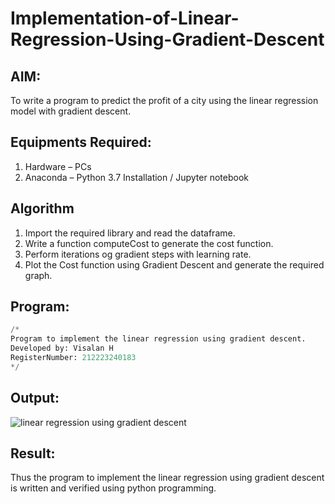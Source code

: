 # Implementation-of-Linear-Regression-Using-Gradient-Descent

## AIM:
To write a program to predict the profit of a city using the linear regression model with gradient descent.

## Equipments Required:
1. Hardware – PCs
2. Anaconda – Python 3.7 Installation / Jupyter notebook

## Algorithm
1. Import the required library and read the dataframe.
2. Write a function computeCost to generate the cost function. 
3. Perform iterations og gradient steps with learning rate.
4. Plot the Cost function using Gradient Descent and generate the required graph.
## Program:
```python
/*
Program to implement the linear regression using gradient descent.
Developed by: Visalan H
RegisterNumber: 212223240183
*/

```

## Output:
![linear regression using gradient descent](sam.png)


## Result:
Thus the program to implement the linear regression using gradient descent is written and verified using python programming.
